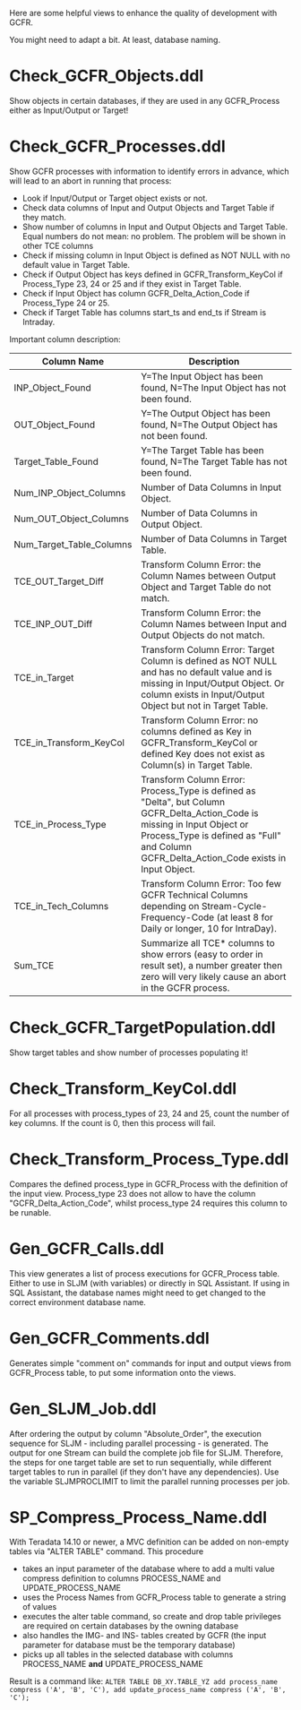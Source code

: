 Here are some helpful views to enhance the quality of development with GCFR.

You might need to adapt a bit. At least, database naming.


Check_GCFR_Objects.ddl
======================
Show objects in certain databases, if they are used in any GCFR_Process either as Input/Output or Target!

Check_GCFR_Processes.ddl
========================
Show GCFR processes with information to identify errors in advance, which will lead to an abort in running that process:
* Look if Input/Output or Target object exists or not.
* Check data columns of Input and Output Objects and Target Table if they match.
* Show number of columns in Input and Output Objects and Target Table. Equal numbers do not mean: no problem. The problem will be shown in other TCE columns
* Check if missing column in Input Object is defined as NOT NULL with no default value in Target Table.
* Check if Output Object has keys defined in GCFR_Transform_KeyCol if Process_Type 23, 24 or 25 and if they exist in Target Table.
* Check if Input Object has column GCFR_Delta_Action_Code if Process_Type 24 or 25.
* Check if Target Table has columns start_ts and end_ts if Stream is Intraday.

Important column description:

Column Name | Description
----------- | -----------
INP_Object_Found | Y=The Input Object has been found, N=The Input Object has not been found.
OUT_Object_Found | Y=The Output Object has been found, N=The Output Object has not been found.
Target_Table_Found | Y=The Target Table has been found, N=The Target Table has not been found.
Num_INP_Object_Columns | Number of Data Columns in Input Object.
Num_OUT_Object_Columns | Number of Data Columns in Output Object.
Num_Target_Table_Columns | Number of Data Columns in Target Table.
TCE_OUT_Target_Diff | Transform Column Error: the Column Names between Output Object and Target Table do not match.
TCE_INP_OUT_Diff | Transform Column Error: the Column Names between Input and Output Objects do not match.
TCE_in_Target | Transform Column Error: Target Column is defined as NOT NULL and has no default value and is missing in Input/Output Object. Or column exists in Input/Output Object but not in Target Table.
TCE_in_Transform_KeyCol | Transform Column Error: no columns defined as Key in GCFR_Transform_KeyCol or defined Key does not exist as Column(s) in Target Table.
TCE_in_Process_Type | Transform Column Error: Process_Type is defined as "Delta", but Column GCFR_Delta_Action_Code is missing in Input Object or Process_Type is defined as "Full" and Column GCFR_Delta_Action_Code exists in Input Object.
TCE_in_Tech_Columns | Transform Column Error: Too few GCFR Technical Columns depending on Stream-Cycle-Frequency-Code (at least 8 for Daily or longer, 10 for IntraDay).
Sum_TCE | Summarize all TCE* columns to show errors (easy to order in result set), a number greater then zero will very likely cause an abort in the GCFR process.

Check_GCFR_TargetPopulation.ddl
===============================
Show target tables and show number of processes populating it!

Check_Transform_KeyCol.ddl
==========================
For all processes with process_types of 23, 24 and 25, count the number of key columns.
If the count is 0, then this process will fail.

Check_Transform_Process_Type.ddl
================================
Compares the defined process_type in GCFR_Process with the definition of the input view.
Process_type 23 does not allow to have the column "GCFR_Delta_Action_Code", whilst process_type 24 requires this column to be runable.

Gen_GCFR_Calls.ddl
==================
This view generates a list of process executions for GCFR_Process table. Either to use in SLJM (with variables) or directly in SQL Assistant.
If using in SQL Assistant, the database names might need to get changed to the correct environment database name.

Gen_GCFR_Comments.ddl
=====================
Generates simple "comment on" commands for input and output views from GCFR_Process table, to put some information onto the views.

Gen_SLJM_Job.ddl
================
After ordering the output by column "Absolute_Order", the execution sequence for SLJM - including parallel processing - is generated.
The output for one Stream can build the complete job file for SLJM. Therefore, the steps for one target table are set to run sequentially,
while different target tables to run in parallel (if they don't have any dependencies). Use the variable SLJMPROCLIMIT to limit the parallel
running processes per job.

SP_Compress_Process_Name.ddl
============================
With Teradata 14.10 or newer, a MVC definition can be added on non-empty tables via "ALTER TABLE" command. This procedure
* takes an input parameter of the database where to add a multi value compress definition to columns PROCESS_NAME and UPDATE_PROCESS_NAME
* uses the Process Names from GCFR_Process table to generate a string of values
* executes the alter table command, so create and drop table privileges are required on certain databases by the owning database
* also handles the IMG- and INS- tables created by GCFR (the input parameter for database must be the temporary database)
* picks up all tables in the selected database with columns PROCESS_NAME **and** UPDATE_PROCESS_NAME

Result is a command like: ```ALTER TABLE DB_XY.TABLE_YZ add process_name compress ('A', 'B', 'C'), add update_process_name compress ('A', 'B', 'C');```
